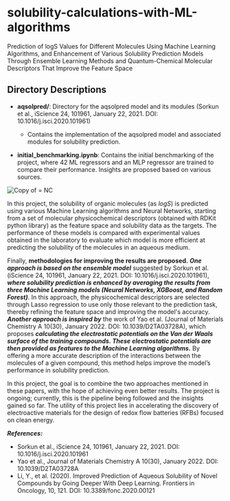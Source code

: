 # solubility-calculations-with-ML-algorithms
Prediction of logS Values for Different Molecules Using Machine Learning Algorithms, and Enhancement of Various Solubility Prediction Models Through Ensemble Learning Methods and Quantum-Chemical Molecular Descriptors That Improve the Feature Space


## Directory Descriptions

- **aqsolpred/**: Directory for the aqsolpred model and its modules (Sorkun et al., iScience 24, 101961, January 22, 2021. DOI: 10.1016/j.isci.2020.101961)
  - Contains the implementation of the aqsolpred model and associated modules for solubility prediction.

- **initial_benchmarking.ipynb**: Contains the initial benchmarking of the project, where 42 ML regressors and an MLP regressor are trained to compare their performance. Insights are proposed based on various sources.

![Copy of = NC](https://github.com/user-attachments/assets/4e1977c5-9b8b-41a3-ab6c-1036a47cc86d)

In this project, the solubility of organic molecules (as $logS$) is predicted using various Machine Learning algorithms and Neural Networks, starting from a set of molecular physicochemical descriptors (obtained with RDKit python library) as the feature space and solubility data as the targets. The performance of these models is compared with experimental values obtained in the laboratory to evaluate which model is more efficient at predicting the solubility of the molecules in an aqueous medium.

Finally, **methodologies for improving the results are proposed.** ***One approach is based on the ensemble model*** suggested by Sorkun et al. (iScience 24, 101961, January 22, 2021. DOI: 10.1016/j.isci.2020.101961), ***where solubility prediction is enhanced by averaging the results from three Machine Learning models (Neural Networks, XGBoost, and Random Forest)***. In this approach, the physicochemical descriptors are selected through Lasso regression to use only those relevant to the prediction task, thereby refining the feature space and improving the model's accuracy. ***Another approach is inspired by***  the work of Yao et al. (Journal of Materials Chemistry A 10(30), January 2022. DOI: 10.1039/D2TA03728A), which proposes ***calculating the electrostatic potentials on the Van der Waals surface of the training compounds. These electrostatic potentials are then provided as features to the Machine Learning algorithms.*** By offering a more accurate description of the interactions between the molecules of a given compound, this method helps improve the model’s performance in solubility prediction.

In this project, the goal is to combine the two approaches mentioned in these papers, with the hope of achieving even better results. The project is ongoing; currently, this is the pipeline being followed and the insights gained so far. The utility of this project lies in accelerating the discovery of electroactive materials for the design of redox flow batteries (RFBs) focused on clean energy.

***References:***

* Sorkun et al., iScience 24, 101961, January 22, 2021. DOI: 10.1016/j.isci.2020.101961
* Yao et al., Journal of Materials Chemistry A 10(30), January 2022. DOI: 10.1039/D2TA03728A
* Li, Y., et al. (2020). Improved Prediction of Aqueous Solubility of Novel Compounds by Going Deeper With Deep Learning. Frontiers in Oncology, 10, 121. DOI: 10.3389/fonc.2020.00121
